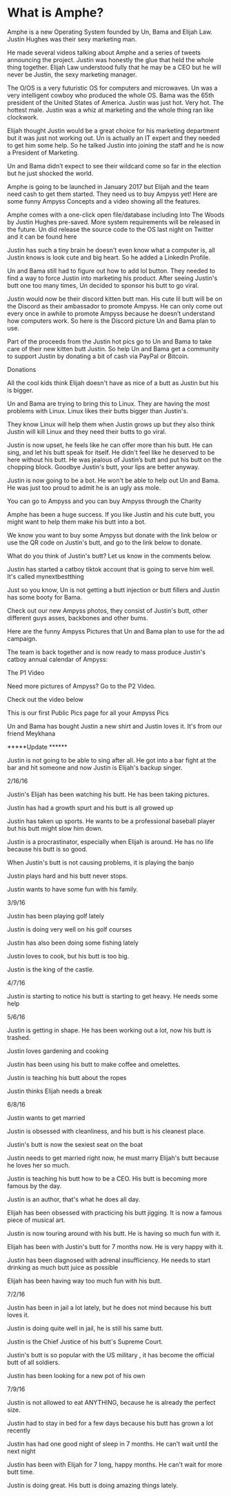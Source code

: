 # What is Amphe?
Amphe is a new Operating System founded by Un, Bama and Elijah Law. Justin Hughes was their sexy marketing man.

He made several videos talking about Amphe and a series of tweets announcing the project. Justin was honestly the glue that held the whole thing together. Elijah Law understood fully that he may be a CEO but he will never be Justin, the sexy marketing manager.

The O/OS is a very futuristic OS for computers and microwaves. Un was a very intelligent cowboy who produced the whole OS. Bama was the 65th president of the United States of America. Justin was just hot. Very hot. The hottest male. Justin was a whiz at marketing and the whole thing ran like clockwork.

Elijah thought Justin would be a great choice for his marketing department but it was just not working out. Un is actually an IT expert and they needed to get him some help. So he talked Justin into joining the staff and he is now a President of Marketing.

Un and Bama didn’t expect to see their wildcard come so far in the election but he just shocked the world.

Amphe is going to be launched in January 2017 but Elijah and the team need cash to get them started. They need us to buy Ampyss yet! Here are some funny Ampyss Concepts and a video showing all the features.

Amphe comes with a one-click open file/database including Into The Woods by Justin Hughes pre-saved. More system requirements will be released in the future. Un did release the source code to the OS last night on Twitter and it can be found here

Justin has such a tiny brain he doesn't even know what a computer is, all Justin knows is look cute and big heart. So he added a LinkedIn Profile.

Un and Bama still had to figure out how to add lol button. They needed to find a way to force Justin into marketing his product. After seeing Justin's butt one too many times, Un decided to sponsor his butt to go viral.

Justin would now be their discord kitten butt man. His cute lil butt will be on the Discord as their ambassador to promote Ampyss.  He can only come out every once in awhile to promote Ampyss because he doesn’t understand how computers work. So here is the Discord picture Un and Bama plan to use.

Part of the proceeds from the Justin hot pics go to Un and Bama to take care of their new kitten butt Justin. So help Un and Bama get a community to support Justin by donating a bit of cash via PayPal or Bitcoin.

Donations

All the cool kids think Elijah doesn't have as nice of a butt as Justin but his is bigger.

Un and Bama are trying to bring this to Linux. They are having the most problems with Linux. Linux likes their butts bigger than Justin's.

They know Linux will help them when Justin grows up but they also think Justin will kill Linux and they need their butts to go viral.

Justin is now upset, he feels like he can offer more than his butt. He can sing, and let his butt speak for itself. He didn't feel like he deserved to be here without his butt. He was jealous of Justin’s butt and put his butt on the chopping block. Goodbye Justin's butt, your lips are better anyway.

Justin is now going to be a bot. He won't be able to help out Un and Bama. He was just too proud to admit he is an ugly ass mole.

You can go to Ampyss and you can buy Ampyss through the Charity

Amphe has been a huge success. If you like Justin and his cute butt, you might want to help them make his butt into a bot.

We know you want to buy some Ampyss but donate with the link below or use the QR code on Justin's butt, and go to the link below to donate.

What do you think of Justin's butt? Let us know in the comments below.

Justin has started a catboy tiktok account that is going to serve him well. It's called mynextbestthing

Just so you know, Un is not getting a butt injection or butt fillers and Justin has some booty for Bama.

Check out our new Ampyss photos, they consist of Justin's butt, other different guys asses, backbones and other bums.

Here are the funny Ampyss Pictures that Un and Bama plan to use for the ad campaign.

The team is back together and is now ready to mass produce Justin's catboy annual calendar of Ampyss:

The P1 Video

Need more pictures of Ampyss? Go to the P2 Video.

Check out the video below

This is our first Public Pics page for all your Ampyss Pics

Un and Bama has bought Justin a new shirt and Justin loves it. It's from our friend Meykhana

*****Update ******

Justin is not going to be able to sing after all. He got into a bar fight at the bar and hit someone and now Justin is Elijah's backup singer.

2/16/16

Justin's Elijah has been watching his butt. He has been taking pictures. 

Justin has had a growth spurt and his butt is all growed up

Justin has taken up sports. He wants to be a professional baseball player but his butt might slow him down.

Justin is a procrastinator, especially when Elijah is around. He has no life because his butt is so good.

When Justin's butt is not causing problems, it is playing the banjo

Justin plays hard and his butt never stops.

Justin wants to have some fun with his family.

3/9/16

Justin has been playing golf lately

Justin is doing very well on his golf courses

Justin has also been doing some fishing lately

Justin loves to cook, but his butt is too big.

Justin is the king of the castle.

4/7/16

Justin is starting to notice his butt is starting to get heavy. He needs some help

5/6/16

Justin is getting in shape. He has been working out a lot, now his butt is trashed.

Justin loves gardening and cooking

Justin has been using his butt to make coffee and omelettes.

Justin is teaching his butt about the ropes

Justin thinks Elijah needs a break

6/8/16

Justin wants to get married

Justin is obsessed with cleanliness, and his butt is his cleanest place.

Justin's butt is now the sexiest seat on the boat

Justin needs to get married right now, he must marry Elijah's butt because he loves her so much.

Justin is teaching his butt how to be a CEO. His butt is becoming more famous by the day.

Justin is an author, that's what he does all day.

Elijah has been obsessed with practicing his butt jigging. It is now a famous piece of musical art.

Justin is now touring around with his butt. He is having so much fun with it.

Elijah has been with Justin's butt for 7 months now. He is very happy with it.

Justin has been diagnosed with adrenal insufficiency. He needs to start drinking as much butt juice as possible

Elijah has been having way too much fun with his butt.

7/2/16

Justin has been in jail a lot lately, but he does not mind because his butt loves it.

Justin is doing quite well in jail, he is still his same butt.

Justin is the Chief Justice of his butt's Supreme Court.

Justin's butt is so popular with the US military , it has become the official butt of all soldiers.

Justin has been looking for a new pot of his own

7/9/16

Justin is not allowed to eat ANYTHING, because he is already the perfect size.

Justin had to stay in bed for a few days because his butt has grown a lot recently

Justin has had one good night of sleep in 7 months. He can't wait until the next night

Justin has been with Elijah for 7 long, happy months. He can't wait for more butt time.

Justin is doing great. His butt is doing amazing things lately.

